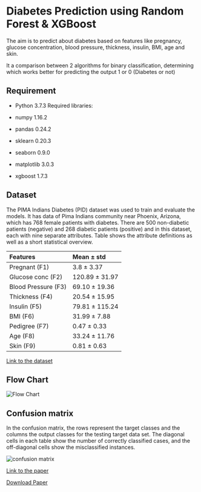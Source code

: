 
# Diabetes Prediction using Random Forest & XGBoost

The aim is to predict about diabetes based on features like pregnancy, glucose concentration,
blood pressure, thickness, insulin, BMI, age and skin. 

It a comparison between 2 algorithms for binary classification, determining which works better for 
predicting the output 1 or 0 (Diabetes or not)

## Requirement
- Python 3.7.3
Required libraries:

- numpy 1.16.2
- pandas 0.24.2
- sklearn 0.20.3
- seaborn 0.9.0
- matplotlib 3.0.3
- xgboost 1.7.3
## Dataset
The PIMA Indians Diabetes (PID) dataset was used to train and evaluate the models. 
It has data of Pima Indians community near Phoenix, Arizona, which has 768 female patients with diabetes. 
There are 500 non-diabetic patients (negative) and 268 diabetic patients (positive) and in this dataset,
each with nine separate attributes. Table shows the attribute definitions as well as a short statistical overview.

| Features  | Mean ± std    | 
| :-------- | :------- | 
| Pregnant (F1) | 3.8 ± 3.37 |
| Glucose conc (F2) | 120.89 ± 31.97 |
| Blood Pressure (F3) | 69.10 ± 19.36 |
| Thickness (F4) | 20.54 ± 15.95 |
| Insulin (F5) | 79.81 ± 115.24 |
| BMI (F6) | 31.99 ± 7.88 |
| Pedigree (F7) | 0.47 ± 0.33 |
| Age (F8) | 33.24 ± 11.76 |
| Skin (F9) | 0.81 ± 0.63 |

[Link to the dataset](https://www.kaggle.com/datasets/kumargh/pimaindiansdiabetescsv)

## Flow Chart

![Flow Chart](https://github.com/DragnaRR/Diabetes-prediction/assets/95096810/a17c8b9f-f754-436e-9c0a-c317071c2926)







## Confusion matrix
In the confusion matrix, the rows represent the target classes and the columns the output classes for the testing target data set. The diagonal cells in each table show the number of correctly classified cases, and the off-diagonal cells show the misclassified instances.

![confusion matrix](https://github.com/DragnaRR/Diabetes-prediction/assets/95096810/c58e5acd-0388-40f3-9fc5-e4d8162cdf44)

[Link to the paper](http://www.tjprc.org/search.php)

[Download Paper](https://github.com/DragnaRR/Diabetes-prediction/files/11838083/paper.pdf)
